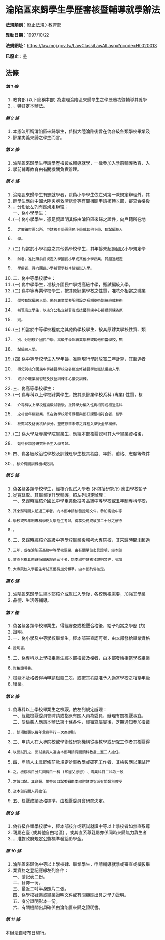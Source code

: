 # 淪陷區來歸學生學歷審核暨輔導就學辦法

**法規類別**：廢止法規＞教育部

**異動日期**：1997/10/22  

**法規網址**：https://law.moj.gov.tw/LawClass/LawAll.aspx?pcode=H0020013

**已廢止**：是



## 法條
##### 第 1 條
1. 教育部 (以下簡稱本部) 為處理淪陷區來歸學生之學歷審核暨輔導其就學
1. ，特訂定本辦法。

##### 第 2 條
1. 本辦法所稱淪陷區來歸學生，係指大陸淪陷後曾在偽各級各類學校畢業及
1. 肄業向義來歸之學生而言。

##### 第 3 條
1. 淪陷區來歸學生申請學歷檢覈或輔導就學，一律參加入學前輔導教育，入
1. 學前輔導教育由有關機關負責辦理。

##### 第 4 條
1. 淪陷區來歸學生有志就學者，除偽小學學生依左列第一款規定辦理外，其
1. 餘學生應向中國大陸災胞救濟總會等有關機關申請核轉本部，審查合格後
1. ，分別依左列有關規定辦理：  
一、偽小學學生：
1.  (一) 偽小學學生，憑足資證明其係由淪陷區來歸之證件，向戶籍所在地
1.       之鄉鎮市區公所，申請核介學區國民小學或其他小學、甄試編級入
1.       學。
1.  (二) 相當於小學程度之其他偽學校學生，其年齡未超過國民小學規定學
1.       齡者，准比照前目規定入學國民小學或其他小學肄業，其超過規定
1.       學齡者，得向國民小學補習學校申請甄試入學。
1. 二、偽中等學校學生：
1.  (一) 偽中學學生，准核介國民中學或高級中學，甄試編級入學。
1.  (二) 偽中等專業學校學生，按其原肄業學校之性質，准核介相當之職業
1.       學校甄試編級入學。偽各專業學校所附設之短期技術訓練班或技術
1.       補習班之學生，以核介公私立補習班或技藝訓練中心接受訓練為原
1.       則。
1.  (三) 相當於中等學校程度之其他偽學校學生，按其原肄業學校性質、類
1.       別、分別核介國民中學、高級中學及職業學校或其他相當學校，甄
1.       試編級入學。
1.  (四) 偽中等學校學生入學年齡，准照現行學齡放寬二年計算，其超過者
1.       得分別核介國民中學補習學校及各級進修補習學校甄試編級入學，
1.       或核介職業補習班及技藝訓練中心接受訓練。
1. 三、偽高等學校學生：
1.  (一) 偽專科以上學校肄業學生，按其原肄業學校系科 (專業) 性質，核
1.       介專科以上學校經編級試驗後，按其學力編入性質相同或相近系科
1.       之相當年級肄業，其在偽學校所修課程與部訂課程相符合者，經學
1.       校甄試及格後核給學分。至應修而未修之課程入學後全部補修。
1.  (二) 偽大學及專業學院畢業生，應經本部檢覈認可其大學畢業資格後，
1.       始得參加各研究所新生入學考試。
1. 四、偽各級政治性學校及訓練班學生視其程度、年齡、體格、志願等條件
1.     ，核介有關訓練機構受訓。

##### 第 5 條
1. 偽各級各類學校學生，經核介甄試入學者 (不包括研究所) 應由學校酌予
1. 從寬錄取。其畢業後升學輔導，照左列規定辦理：  
一、來歸時經核介國民中學畢業後投考高級中等學校或五年制專科學校，
1.     其來歸時間未超過三年者，向本部申請核發證明文件，參加高級中等
1.     學校或五年制專科學校入學招生考試，得享受總成績加二十分之優待
1.     。
1. 二、來歸時經核介高級中等學校畢業後報考大專院校，其來歸時間未超過
1.     三年，或在淪陷區高級中等學校畢業，由有關單位出具證明，經本部
1.     審查合格其來歸時間未超過三年者，向本部申請核發證明文件，參加
1.     大專院校入學招生考試其優待加分標準，由本部酌情核定。

##### 第 6 條
1. 淪陷區來歸學生經本部核介或甄試入學後，各校應視需要，加強其學業
1. 品德、生活等輔導。

##### 第 7 條
1. 偽各級各類學校畢業生，得經審查或檢覈合格後，給予相當之學歷 (力)
1. 證明。
1. 一、偽小學及中等學校畢業生，經本部審查認可者，由本部發給畢業資格
1.     證明書。
1. 二、偽專科以上學校畢業生經本部檢覈及格者，由本部發給相當學校畢業
1.     資格證明書。
1. 檢覈不及格者得再申請檢覈二次，或按其程度准予入適當學校之相當年級
1. 肄業。

##### 第 8 條
1. 偽專科以上學校畢業生之檢覈，依左列規定辦理：  
一、組織檢覈委員會聘請或指派有關人員為委員，辦理有關檢覈事宜。  
二、受檢覈人應繳本辦法第十條各件，經審查屬實後，定期通知參加檢覈
1.     ，該項檢覈以每年彙案舉行一次為原則。
1. 三、申請人在大專院校或學術性研究機構從事教學或研究工作者其檢覈得
1.     以面試行之，面試委員人選由本部聘請有關類科教授二至三人擔任。
1. 四、申請人未具同條前款規定從事教學或研究工作者，其檢覈應以筆試行
1.     之。檢覈科目分共同科目一科 (即國父思想) 、專業科目二科及一般
1.     常識口試。其命題、閱卷及口試委員由本部聘請或指派有關類科教授
1.     及本部有關人員擔任。
1. 五、檢覈成績及格標準，由檢覈委員會研商決定。

##### 第 9 條
1. 偽各級各類學校學生，經本部核介或甄試就讀中等以上學校者如無直系尊
1. 親屬在臺 (或其他自由地區) ，或其直系尊親屬亦係同時來歸無力謀生者
1. ，准按政府規定公費標準發給助學金。

##### 第 10 條
1. 淪陷區來歸偽中等以上學校肄、畢業學生，申請輔導就學或審查或檢覈畢
1. 業資格之登記應繳左列各件：  
一、登記表二份。  
二、自傳一份。  
三、最近二吋半身照片二張。  
四、偽學校肄業或畢業證明文件或有關機關出具之學力證明。  
五、身分證明影本一份。  
六、有關機關出具確係由淪陷區來歸之證明書。

##### 第 11 條
本辦法自發布日施行。


